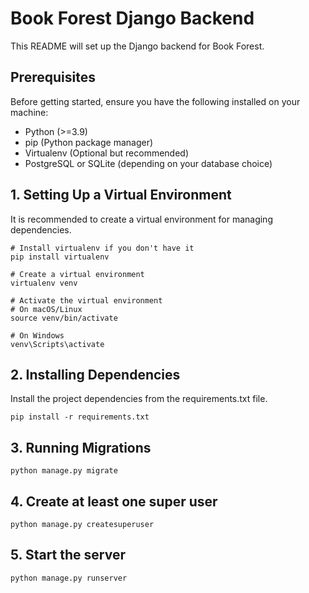 # Book Forest Django Backend

This README will set up the Django backend for Book Forest.

## Prerequisites

Before getting started, ensure you have the following installed on your machine:

- Python (>=3.9)
- pip (Python package manager)
- Virtualenv (Optional but recommended)
- PostgreSQL or SQLite (depending on your database choice)

## 1. Setting Up a Virtual Environment

It is recommended to create a virtual environment for managing dependencies.

```
# Install virtualenv if you don't have it
pip install virtualenv

# Create a virtual environment
virtualenv venv

# Activate the virtual environment
# On macOS/Linux
source venv/bin/activate

# On Windows
venv\Scripts\activate
```

## 2. Installing Dependencies

Install the project dependencies from the requirements.txt file.

```
pip install -r requirements.txt
```

## 3. Running Migrations

```
python manage.py migrate
```

## 4. Create at least one super user

```
python manage.py createsuperuser
```

## 5. Start the server

```
python manage.py runserver
```
